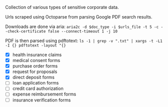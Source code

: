 Collection of various types of sensitive corporate data.

Urls scraped using Octoparse from parsing Google PDF search results.

Downloads are done via aria:
`aria2c -d $doc_type -i $urls_file -t 5 -c --check-certificate false --connect-timeout 1 -j 10`

PDF is then parsed using pdftotext:
`ls -1 | grep -v ".txt" | xargs -t -L1 -I {} pdftotext -layout "{}`

- [x] health insurance claims
- [x] medical consent forms
- [x] purchase order forms
- [x] request for proposals
- [x] direct deposit forms
- [ ] loan application forms
- [ ] credit card authorization
- [ ] expense reimbursement forms
- [ ] insurance verification forms
